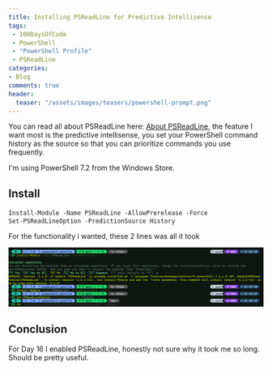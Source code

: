 ```yaml
---
title: Installing PSReadLine for Predictive Intellisense 
tags:
 - 100DaysOfCode
 - PowerShell
 - "PowerShell Profile"
 - PSReadLine
categories:
- Blog
comments: true
header:
  teaser: "/assets/images/teasers/powershell-prompt.png"
---
```

You can read all about PSReadLine here: [About PSReadLine](https://docs.microsoft.com/en-us/powershell/module/psreadline/about/about_psreadline), the feature I want most is the predictive intellisense, you set your PowerShell command history as the source so that you can prioritize commands you use frequently.

I'm using PowerShell 7.2 from the Windows Store.

## Install

```code PowerShell
Install-Module -Name PSReadLine -AllowPrerelease -Force
Set-PSReadLineOption -PredictionSource History
```
For the functionality i wanted, these 2 lines was all it took

![PSReadLine](/assets/posts/psreadline.png)

## Conclusion

For Day 16 I enabled PSReadLine, honestly not sure why it took me so long.  Should be pretty useful.